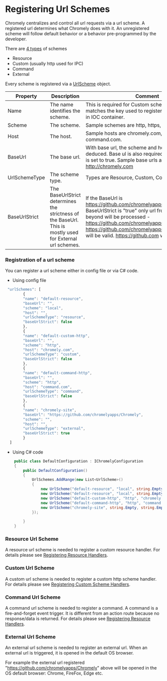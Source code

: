 
# Registering Url Schemes

Chromely centralizes and control all url requests via a url scheme. A registered url determines what Chromely does with it. An unregistered scheme will follow default behavior or a behavior pre-programmed by the developer. 

There are [4 types](https://github.com/chromelyapps/Chromely/blob/master/src/Chromely.Core/Infrastructure/UrlSchemeType.cs) of schemes
- Resource
- Custom (usually http used for IPC)
- Command
- External

 Every scheme is registered via a [UrlScheme](https://github.com/chromelyapps/Chromely/blob/master/src/Chromely.Core/Infrastructure/UrlScheme.cs) object.

| __Property__ | __Description__ | __Comment__ |
|-------------|------------|------------|
| Name         | The name identifies the scheme. | This is required for Custom schemes. The name matches the key used to register a custom handler in IOC container. |       
| Scheme         | The scheme. | Sample schemes are http, https, cmd etc.    |
| Host         | The host. | Sample hosts are chromely.com, me.com, command.com.    |
| BaseUrl         | The base url. | With base url, the scheme and host can be deduced. Base ul is also required if a BaseUrlStrict is set to true. Sample base urls are https://github, http://chromely.com  |
| UrlSchemeType         | The scheme type. | Types are Resource, Custom, Command, External    |
| BaseUrlStrict         | The BaseUrlStrict determines the strictness of the BaseUrl. This is mostly used for External url schemes. | If the BaseUrl is https://github.com/chromelyapps/Chromely and BaseUrlStrict is "true" only url from the base and beyond will be processed - https://github.com/chromelyapps/Chromely and https://github.com/chromelyapps/Chromely/external will be valid. https://github.com will be ignored.    |

### Registration of a url scheme

You can register a url scheme either in config file or via C# code.

- Using config file

````javascript
 "urlSchemes": [
        {
        "name": "default-resource",
        "baseUrl": "",
        "scheme": "local",
        "host": "",
        "urlSchemeType": "resource",
        "baseUrlStrict": false
        },
        {
        "name": "default-custom-http",
        "baseUrl": "",
        "scheme": "http",
        "host": "chromely.com",
        "urlSchemeType": "custom",
        "baseUrlStrict": false
        },
        {
        "name": "default-command-http",
        "baseUrl": "",
        "scheme": "http",
        "host": "command.com",
        "urlSchemeType": "command",
        "baseUrlStrict": false
        },
        {
        "name": "chromely-site",
        "baseUrl": "https://github.com/chromelyapps/Chromely",
        "scheme": "",
        "host": "",
        "urlSchemeType": "external",
        "baseUrlStrict": true
        }
  ]
````
- Using C# code

````csharp
    public class DefaultConfiguration : IChromelyConfiguration
    {
        public DefaultConfiguration()
        {
            UrlSchemes.AddRange(new List<UrlScheme>()
            {
                new UrlScheme("default-resource", "local", string.Empty, string.Empty, UrlSchemeType.Resource, false),
                new UrlScheme("default-resource", "local", string.Empty, string.Empty, UrlSchemeType.Resource, false),
                new UrlScheme("default-custom-http", "http", "chromely.com", string.Empty, UrlSchemeType.Custom, false),
                new UrlScheme("default-command-http", "http", "command.com", string.Empty, UrlSchemeType.Command, false),
                new UrlScheme("chromely-site", string.Empty, string.Empty, "https://github.com/chromelyapps/Chromely", UrlSchemeType.External, true)
            });
          
        }
    }
````

### Resource Url Scheme
A resource url scheme is needed to register a custom resource handler. For details please see [Registering Resource Handlers](https://github.com/chromelyapps/Chromely/blob/master/Documents/registering_resource_handlers.md).

### Custom Url Scheme
A custom url scheme is needed to register a custom http scheme handler. For details please see [Registering Custom Scheme Handlers](https://github.com/chromelyapps/Chromely/blob/master/Documents/registering_scheme_handlers.md).

### Command Url Scheme
A command url scheme is needed to register a command. A command is a fire-and-forget event trigger. It is different from an action route because no response/data is returned. For details please see [Registering Resource Handlers](https://github.com/chromelyapps/Chromely/blob/master/Documents/commands.md).

### External Url Scheme
An external url scheme is needed to register an external url. When an external url is triggered, it is opened in the default OS browser.

For example the external url registered "https://github.com/chromelyapps/Chromely" above will be opened in the OS default browser: Chrome, FireFox, Edge etc.